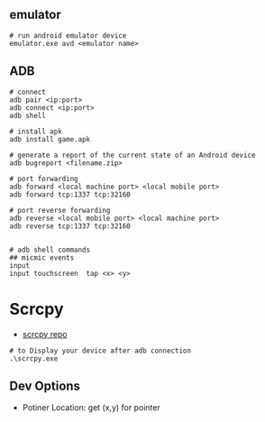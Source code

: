 ## emulator
```shell
# run android emulator device 
emulator.exe avd <emulator name>
```

## ADB 
```shell
# connect 
adb pair <ip:port>
adb connect <ip:port>
adb shell

# install apk
adb install game.apk

# generate a report of the current state of an Android device
adb bugreport <filename.zip>

# port forwarding
adb forward <local machine port> <local mobile port>
adb forward tcp:1337 tcp:32160

# port reverse forwarding
adb reverse <local mobile port> <local machine port>
adb reverse tcp:1337 tcp:32160


# adb shell commands
## micmic events
input 
input touchscreen  tap <x> <y>
```

# Scrcpy

- [scrcpy repo](https://github.com/Genymobile/scrcpy)

```shell
# to Display your device after adb connection
.\scrcpy.exe
```

## Dev Options
- Potiner Location: get (x,y) for pointer
